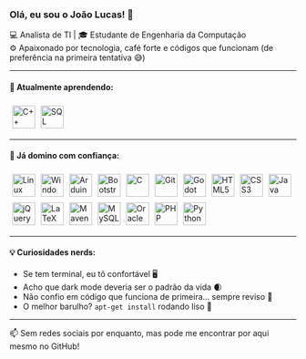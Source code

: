 ### Olá, eu sou o João Lucas! 👋

💻 Analista de TI | 🎓 Estudante de Engenharia da Computação  
⚙️ Apaixonado por tecnologia, café forte e códigos que funcionam (de preferência na primeira tentativa 😅)

---

#### 🧠 Atualmente aprendendo:
<div style="display: flex; flex-wrap: wrap;">
  <img src="https://cdn.jsdelivr.net/gh/devicons/devicon/icons/cplusplus/cplusplus-original.svg" alt="C++" width="40" style="margin: 5px;" />
  <img src="https://cdn.jsdelivr.net/gh/devicons/devicon/icons/microsoftsqlserver/microsoftsqlserver-plain.svg" alt="SQL Server" width="40" style="margin: 5px;" />
</div>

---

#### 🚀 Já domino com confiança:
<div style="display: flex; flex-wrap: wrap;">
  <img src="https://cdn.jsdelivr.net/gh/devicons/devicon/icons/linux/linux-original.svg" alt="Linux" width="40" style="margin: 5px;" />
  <img src="https://cdn.jsdelivr.net/gh/devicons/devicon/icons/windows8/windows8-original.svg" alt="Windows" width="40" style="margin: 5px;" />
  <img src="https://cdn.jsdelivr.net/gh/devicons/devicon/icons/arduino/arduino-original.svg" alt="Arduino" width="40" style="margin: 5px;" />
  <img src="https://cdn.jsdelivr.net/gh/devicons/devicon/icons/bootstrap/bootstrap-original.svg" alt="Bootstrap" width="40" style="margin: 5px;" />
  <img src="https://cdn.jsdelivr.net/gh/devicons/devicon/icons/c/c-original.svg" alt="C" width="40" style="margin: 5px;" />
  <img src="https://cdn.jsdelivr.net/gh/devicons/devicon/icons/git/git-original.svg" alt="Git" width="40" style="margin: 5px;" />
  <img src="https://cdn.jsdelivr.net/gh/devicons/devicon/icons/godot/godot-original.svg" alt="Godot" width="40" style="margin: 5px;" />
  <img src="https://cdn.jsdelivr.net/gh/devicons/devicon/icons/html5/html5-original.svg" alt="HTML5" width="40" style="margin: 5px;" />
  <img src="https://cdn.jsdelivr.net/gh/devicons/devicon/icons/css3/css3-original.svg" alt="CSS3" width="40" style="margin: 5px;" />
  <img src="https://cdn.jsdelivr.net/gh/devicons/devicon/icons/java/java-original.svg" alt="Java" width="40" style="margin: 5px;" />
  <img src="https://cdn.jsdelivr.net/gh/devicons/devicon/icons/jquery/jquery-original.svg" alt="jQuery" width="40" style="margin: 5px;" />
  <img src="https://cdn.jsdelivr.net/gh/devicons/devicon/icons/latex/latex-original.svg" alt="LaTeX" width="40" style="margin: 5px;" />
  <img src="https://cdn.jsdelivr.net/gh/devicons/devicon/icons/maven/maven-original.svg" alt="Maven" width="40" style="margin: 5px;" />
  <img src="https://cdn.jsdelivr.net/gh/devicons/devicon/icons/mysql/mysql-original.svg" alt="MySQL" width="40" style="margin: 5px;" />
  <img src="https://cdn.jsdelivr.net/gh/devicons/devicon/icons/oracle/oracle-original.svg" alt="Oracle" width="40" style="margin: 5px;" />
  <img src="https://cdn.jsdelivr.net/gh/devicons/devicon/icons/php/php-original.svg" alt="PHP" width="40" style="margin: 5px;" />
  <img src="https://cdn.jsdelivr.net/gh/devicons/devicon/icons/python/python-original.svg" alt="Python" width="40" style="margin: 5px;" />
</div>

---

#### 💡 Curiosidades nerds:
- Se tem terminal, eu tô confortável 🖥️
- Acho que dark mode deveria ser o padrão da vida 🌒
- Não confio em código que funciona de primeira... sempre reviso 👀
- O melhor barulho? `apt-get install` rodando liso 🔧  

---

📫 Sem redes sociais por enquanto, mas pode me encontrar por aqui mesmo no GitHub!  
